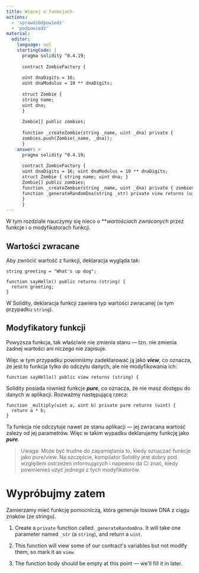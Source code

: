 ```yaml
---
title: Więcej o funkcjach
actions:
  - 'sprawdźOdpowiedź'
  - 'podpowiedź'
material:
  editor:
    language: sol
    startingCode: |
      pragma solidity ^0.4.19;
      
      contract ZombieFactory {
      
      uint dnaDigits = 16;
      uint dnaModulus = 10 ** dnaDigits;
      
      struct Zombie {
      string name;
      uint dna;
      }
      
      Zombie[] public zombies;
      
      function _createZombie(string _name, uint _dna) private {
      zombies.push(Zombie(_name, _dna));
      }
    answer: >
      pragma solidity ^0.4.19;
      
      contract ZombieFactory {
      uint dnaDigits = 16; uint dnaModulus = 10 ** dnaDigits;
      struct Zombie { string name; uint dna; }
      Zombie[] public zombies;
      function _createZombie(string _name, uint _dna) private { zombies.push(Zombie(_name, _dna)); }
      function _generateRandomDna(string _str) private view returns (uint) {
      }
      }
---
```

W tym rozdziale nauczymy się nieco o ***wartościach zwracanych</strong>* przez funkcje i o modyfikatorach funkcji.</p> 

## Wartości zwracane

Aby zwrócić wartość z funkcji, deklaracja wygląda tak:

    string greeting = "What's up dog";
    
    function sayHello() public returns (string) {
      return greeting;
    }
    

W Solidity, deklaracja funkcji zawiera typ wartości zwracanej (w tym przypadku `string`).

## Modyfikatory funkcji

Powyższa funkcja, tak właściwie nie zmienia stanu — tzn. nie zmienia żadnej wartości ani niczego nie zapisuje.

Więc w tym przypadku powinniśmy zadeklarować ją jako ***view***, co oznacza, że jest to funkcja tylko do odczytu danych, ale nie modyfikowania ich:

    function sayHello() public view returns (string) {
    

Solidity posiada również funkcje ***pure***, co oznacza, że nie masz dostępu do danych w aplikacji. Rozważmy następującą rzecz:

    function _multiply(uint a, uint b) private pure returns (uint) {
      return a * b;
    }
    

Ta funkcja nie odczytuje nawet ze stanu aplikacji — jej zwracana wartość zależy od jej parametrów. Więc w takim wypadku deklarujemy funkcję jako ***pure***.

> Uwaga: Może być trudne do zapamiętania to, kiedy oznaczać funkcje jako pure/view. Na szczęście, kompilator Solidity jest dobry pod względem ostrzeżeń informujących i napewno da Ci znać, kiedy powinienieś użyć jednego z tych modyfikatorów.

# Wypróbujmy zatem

Zamierzamy mieć funkcję pomocniczą, która generuje losowe DNA z ciągu znaków (ze stringu).

1. Create a `private` function called `_generateRandomDna`. It will take one parameter named `_str` (a `string`), and return a `uint`.

2. This function will view some of our contract's variables but not modify them, so mark it as `view`.

3. The function body should be empty at this point — we'll fill it in later.